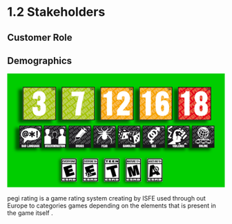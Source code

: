# 1.2 Stakeholders

## Customer Role

## Demographics



![](../.gitbook/assets/image.png)

pegi rating is a game rating system creating by ISFE used through out Europe to categories   games depending on the elements that is present in the game itself .&#x20;
